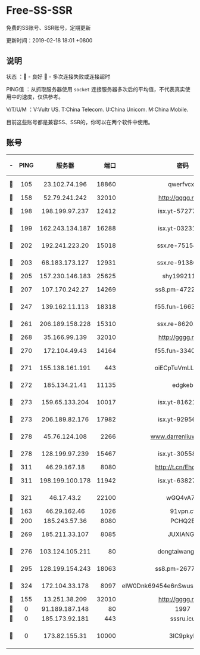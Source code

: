 # Free-SS-SSR

免费的SS账号、SSR账号，定期更新

更新时间：2019-02-18 18:01 +0800

## 说明

状态     ：🙂 - 良好 🙁 - 多次连接失败或连接超时

PING值   ：从抓取服务器使用 `socket` 连接服务器多次后的平均值，不代表真实使用中的速度，仅供参考。

V/T/U/M  ：V:Vultr US. T:China Telecom. U:China Unicom. M:China Mobile.

目前这些账号都是兼容SS、SSR的，你可以在两个软件中使用。

## 账号

|-|PING|服务器|端口|密码|加密方式|区域|V/T/U/M|
|:----:|:----:|:-----:|-----:|:----:|:----:|:----:|:----:|
|🙂|105|23.102.74.196|18860|qwerfvcxz|aes-256-gcm|JP|10↑/9↑/9↑/9↑|
|🙂|158|52.79.241.242|32010|http://gggg.rocks|chacha20|KR|10↑/7↑/8↓/9↑|
|🙂|198|198.199.97.237|12412|isx.yt-57277437|aes-256-cfb|US|10↑/10↑/10↑/10↑|
|🙂|199|162.243.134.187|16288|isx.yt-03231307|aes-256-cfb|US|8↑/10↑/10↑/10↑|
|🙂|202|192.241.223.20|15018|ssx.re-75154549|aes-256-cfb|US|10↑/10↑/10↑/10↑|
|🙂|203|68.183.173.127|12931|ssx.re-91380385|aes-256-cfb|US|10↑/10↑/10↑/10↑|
|🙂|205|157.230.146.183|25625|shy19921124|rc4-md5|US|10↑/10↑/10↑/10↑|
|🙂|207|107.170.242.27|14269|ss8.pm-47220788|aes-256-cfb|US|10↑/10↑/10↑/10↑|
|🙂|247|139.162.11.113|18318|f55.fun-16631582|aes-256-cfb|SG|10↑/10↑/9↑/10↑|
|🙂|261|206.189.158.228|15310|ssx.re-86201886|aes-256-cfb|SG|10↑/10↑/10↑/10↑|
|🙂|268|35.166.99.139|32010|http://gggg.rocks|chacha20|US|10↑/10↑/10↑/10↑|
|🙂|270|172.104.49.43|14164|f55.fun-33406567|aes-256-cfb|SG|10↑/10↑/10↑/10↑|
|🙂|271|155.138.161.191|443|oiECpTuVmLLxk4Ts|aes-256-cfb|US|6↑/10↑/10↑/10↑|
|🙂|272|185.134.21.41|11135|edgkeb|aes-256-cfb|GB|10↑/9↑/10↑/10↑|
|🙂|273|159.65.133.204|10017|isx.yt-81621873|aes-256-cfb|SG|10↑/10↑/10↑/10↑|
|🙂|273|206.189.82.176|17982|isx.yt-92956496|aes-256-cfb|SG|10↑/10↑/10↑/10↑|
|🙂|278|45.76.124.108|2266|www.darrenliuwei.com|aes-256-cfb|AU|10↑/10↑/9↑/10↑|
|🙂|278|128.199.97.239|15467|isx.yt-30558820|aes-256-cfb|SG|10↑/10↑/10↑/10↑|
|🙂|311|46.29.167.18|8080|http://t.cn/EhdmTxe|rc4-md5|RU|9↑/9↑/9↑/9↑|
|🙂|311|198.199.100.178|11942|isx.yt-63827484|aes-256-cfb|US|10↑/10↑/10↑/10↑|
|🙂|321|46.17.43.2|22100|wGQ4vA7D|aes-256-gcm|RU|4↓/10↑/10↑/10↑|
|🙂|163|46.29.162.46|1026|91vpn.cf|rc4-md5|RU|7↑/9↑/10↑/10↑|
|🙂|200|185.243.57.36|8080|PCHQ2E|rc4-md5|US|9↑/9↑/9↑/10↑|
|🙂|269|185.211.33.107|8085|JUXIANGE|aes-128-ctr|US|10↑/3↑/3↑/3↑|
|🙂|276|103.124.105.211|80|dongtaiwang.com|aes-256-cfb|US|9↑/10↑/10↑/10↑|
|🙂|295|128.199.154.243|18063|ss8.pm-26776960|aes-256-cfb|SG|10↑/10↑/10↑/10↑|
|🙂|324|172.104.33.178|8097|eIW0Dnk69454e6nSwuspv9DmS201tQ0D|aes-256-cfb|SG|10↑/10↑/10↑/10↑|
|🙁|155|13.251.38.209|32010|http://gggg.rocks|chacha20|SG|9↑/10↑/9↑/10↑|
|🙁|0|91.189.187.148|80|1997|chacha20|US|4↓/4↓/5↑/6↓|
|🙁|0|185.173.92.181|443|sssru.icu|rc4-md5|RU|9↑/9↑/9↑/10↑|
|🙁|0|173.82.155.31|10000|3IC9pkyL|xchacha20-ietf-poly1305|US|10↑/0↓/0↓/1↑|
